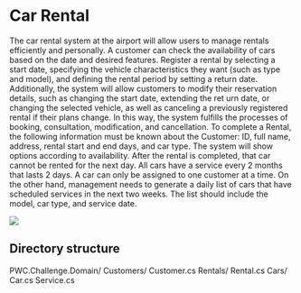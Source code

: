 Car Rental
==============================

The car rental system at the airport will allow users to manage rentals efficiently and personally. A customer can check the availability of cars based on the date and desired features.
Register a rental by selecting a start date, specifying the vehicle characteristics they want (such as type and model), and defining the rental period by setting a return date.
Additionally, the system will allow customers to modify their reservation details, such as changing the start date, extending the ret       urn date, or changing the selected vehicle, as well as canceling a previously registered rental if their plans change. In this way, the system fulfills the processes of booking, consultation, modification, and cancellation.
To complete a Rental, the following information must be known about the Customer: ID, full name, address, rental start and end days, and car type. The system will show options according to availability.
After the rental is completed, that car cannot be rented for the next day.
All cars have a service every 2 months that lasts 2 days.
A car can only be assigned to one customer at a time.
On the other hand, management needs to generate a daily list of cars that have scheduled services in the next two weeks. The list should include the model, car type, and service date.

![](https://www.plantuml.com/plantuml/svg/SoWkIImgAStDuL8ZDJ2qpIJCEKbd1oX8IyS_qCi2KjL8BpxI6TvPyQQFLJYn3HeTGyV5HItJ8yUm4qA7yS0)

Directory structure
-------------------------------
PWC.Challenge.Domain/
  Customers/
    Customer.cs
  Rentals/
    Rental.cs
  Cars/
    Car.cs
    Service.cs

